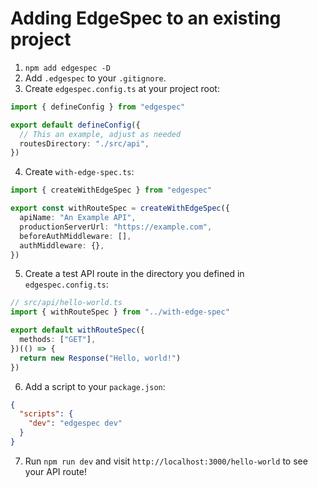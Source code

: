 # Adding EdgeSpec to an existing project

1. `npm add edgespec -D`
2. Add `.edgespec` to your `.gitignore`.
3. Create `edgespec.config.ts` at your project root:

```typescript
import { defineConfig } from "edgespec"

export default defineConfig({
  // This an example, adjust as needed
  routesDirectory: "./src/api",
})
```

4. Create `with-edge-spec.ts`:

```typescript
import { createWithEdgeSpec } from "edgespec"

export const withRouteSpec = createWithEdgeSpec({
  apiName: "An Example API",
  productionServerUrl: "https://example.com",
  beforeAuthMiddleware: [],
  authMiddleware: {},
})
```

5. Create a test API route in the directory you defined in `edgespec.config.ts`:

```typescript
// src/api/hello-world.ts
import { withRouteSpec } from "../with-edge-spec"

export default withRouteSpec({
  methods: ["GET"],
})(() => {
  return new Response("Hello, world!")
})
```

6. Add a script to your `package.json`:

```json
{
  "scripts": {
    "dev": "edgespec dev"
  }
}
```

7. Run `npm run dev` and visit `http://localhost:3000/hello-world` to see your API route!
